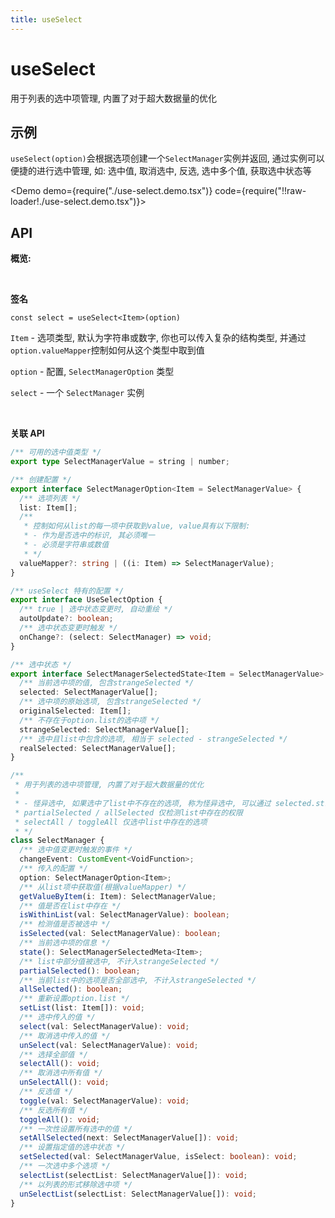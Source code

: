```yaml
---
title: useSelect
---
```


# useSelect

用于列表的选中项管理, 内置了对于超大数据量的优化

## 示例

`useSelect(option)`会根据选项创建一个`SelectManager`实例并返回, 通过实例可以便捷的进行选中管理, 如: 选中值, 取消选中, 反选, 选中多个值, 获取选中状态等

<Demo demo={require("./use-select.demo.tsx")} code={require("!!raw-loader!./use-select.demo.tsx")}></Demo>

## API

**概览:**

<br/>

**签名**

`const select = useSelect<Item>(option)`

`Item` - 选项类型, 默认为字符串或数字, 你也可以传入复杂的结构类型, 并通过`option.valueMapper`控制如何从这个类型中取到值

`option` - 配置, `SelectManagerOption` 类型

`select` - 一个 `SelectManager` 实例

<br/>

**关联 API**

```ts
/** 可用的选中值类型 */
export type SelectManagerValue = string | number;

/** 创建配置 */
export interface SelectManagerOption<Item = SelectManagerValue> {
  /** 选项列表 */
  list: Item[];
  /**
   * 控制如何从list的每一项中获取到value, value具有以下限制:
   * - 作为是否选中的标识, 其必须唯一
   * - 必须是字符串或数值
   * */
  valueMapper?: string | ((i: Item) => SelectManagerValue);
}

/** useSelect 特有的配置 */
export interface UseSelectOption {
  /** true | 选中状态变更时, 自动重绘 */
  autoUpdate?: boolean;
  /** 选中状态变更时触发 */
  onChange?: (select: SelectManager) => void;
}

/** 选中状态 */
export interface SelectManagerSelectedState<Item = SelectManagerValue> {
  /** 当前选中项的值, 包含strangeSelected */
  selected: SelectManagerValue[];
  /** 选中项的原始选项, 包含strangeSelected */
  originalSelected: Item[];
  /** 不存在于option.list的选中项 */
  strangeSelected: SelectManagerValue[];
  /** 选中且list中包含的选项, 相当于 selected - strangeSelected */
  realSelected: SelectManagerValue[];
}

/**
 * 用于列表的选中项管理, 内置了对于超大数据量的优化
 *
 * - 怪异选中, 如果选中了list中不存在的选项, 称为怪异选中, 可以通过 selected.strangeSelected 访问这些选项, 存在此行为时, 以下api行为需要注意:
 * partialSelected / allSelected 仅检测list中存在的权限
 * selectAll / toggleAll 仅选中list中存在的选项
 * */
class SelectManager {
  /** 选中值变更时触发的事件 */
  changeEvent: CustomEvent<VoidFunction>;
  /** 传入的配置 */
  option: SelectManagerOption<Item>;
  /** 从list项中获取值(根据valueMapper) */
  getValueByItem(i: Item): SelectManagerValue;
  /** 值是否在list中存在 */
  isWithinList(val: SelectManagerValue): boolean;
  /** 检测值是否被选中 */
  isSelected(val: SelectManagerValue): boolean;
  /** 当前选中项的信息 */
  state(): SelectManagerSelectedMeta<Item>;
  /** list中部分值被选中, 不计入strangeSelected */
  partialSelected(): boolean;
  /** 当前list中的选项是否全部选中, 不计入strangeSelected */
  allSelected(): boolean;
  /** 重新设置option.list */
  setList(list: Item[]): void;
  /** 选中传入的值 */
  select(val: SelectManagerValue): void;
  /** 取消选中传入的值 */
  unSelect(val: SelectManagerValue): void;
  /** 选择全部值 */
  selectAll(): void;
  /** 取消选中所有值 */
  unSelectAll(): void;
  /** 反选值 */
  toggle(val: SelectManagerValue): void;
  /** 反选所有值 */
  toggleAll(): void;
  /** 一次性设置所有选中的值 */
  setAllSelected(next: SelectManagerValue[]): void;
  /** 设置指定值的选中状态 */
  setSelected(val: SelectManagerValue, isSelect: boolean): void;
  /** 一次选中多个选项 */
  selectList(selectList: SelectManagerValue[]): void;
  /** 以列表的形式移除选中项 */
  unSelectList(selectList: SelectManagerValue[]): void;
}
```

